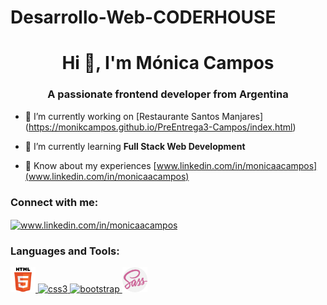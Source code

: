 # Desarrollo-Web-CODERHOUSE

<h1 align="center">Hi 👋, I'm Mónica Campos</h1>
<h3 align="center">A passionate frontend developer from Argentina</h3>

- 🔭 I’m currently working on [Restaurante Santos Manjares] (https://monikcampos.github.io/PreEntrega3-Campos/index.html)

- 🌱 I’m currently learning **Full Stack Web Development**

- 📄 Know about my experiences [www.linkedin.com/in/monicaacampos](www.linkedin.com/in/monicaacampos)

<h3 align="left">Connect with me:</h3>
<p align="left">
<a href="https://linkedin.com/in/www.linkedin.com/in/monicaacampos" target="blank"><img align="center" src="https://raw.githubusercontent.com/rahuldkjain/github-profile-readme-generator/master/src/images/icons/Social/linked-in-alt.svg" alt="www.linkedin.com/in/monicaacampos" height="30" width="40" /></a>
</p>

<h3 align="left">Languages and Tools:</h3>
<p align="left"><a href="#" target="_blank" rel="noreferrer"> <img src="https://raw.githubusercontent.com/devicons/devicon/master/icons/html5/html5-original-wordmark.svg" alt="html5" width="40" height="40"/> </a> <a href="#" target="_blank" rel="noreferrer"> <img src="#" alt="css3" width="40" height="40"/> </a> <a href="https://getbootstrap.com" target="_blank" rel="noreferrer"> <img src="#" alt="bootstrap" width="40" height="40"/> </a><a href="#" target="_blank" rel="noreferrer"> <img src="./asset/img/sass.png" alt="Sass" width="40" height="40"/> </a> </p>
